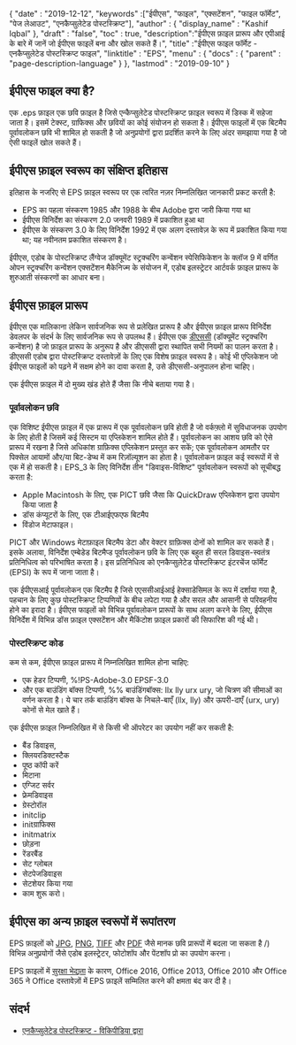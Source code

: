 {
  "date" : "2019-12-12",
  "keywords" :["ईपीएस", "फाइल", "एक्सटेंशन", "फाइल फॉर्मेट", "पेज लेआउट", "एनकैप्सुलेटेड पोस्टस्क्रिप्ट"],
  "author" : {
    "display_name" : "Kashif Iqbal"
},
  "draft" : "false",
  "toc" : true,
  "description":"ईपीएस फ़ाइल प्रारूप और एपीआई के बारे में जानें जो ईपीएस फाइलें बना और खोल सकते हैं।",
  "title" :"ईपीएस फाइल फॉर्मेट - एनकैप्सुलेटेड पोस्टस्क्रिप्ट फाइल",
  "linktitle" : "EPS",
  "menu" : {
    "docs" : {
      "parent" : "page-description-language"
}
},
  "lastmod" : "2019-09-10"
}

## ईपीएस फाइल क्या है?

एक .eps फ़ाइल एक छवि फ़ाइल है जिसे एन्कैप्सुलेटेड पोस्टस्क्रिप्ट फ़ाइल स्वरूप में डिस्क में सहेजा जाता है। इसमें टेक्स्ट, ग्राफिक्स और छवियों का कोई संयोजन हो सकता है। ईपीएस फाइलों में एक बिटमैप पूर्वावलोकन छवि भी शामिल हो सकती है जो अनुप्रयोगों द्वारा प्रदर्शित करने के लिए अंदर समझाया गया है जो ऐसी फाइलें खोल सकते हैं।

## ईपीएस फ़ाइल स्वरूप का संक्षिप्त इतिहास

इतिहास के नजरिए से EPS फ़ाइल स्वरूप पर एक त्वरित नज़र निम्नलिखित जानकारी प्रकट करती है:

* EPS का पहला संस्करण 1985 और 1988 के बीच Adobe द्वारा जारी किया गया था
* ईपीएस विनिर्देश का संस्करण 2.0 जनवरी 1989 में प्रकाशित हुआ था
* ईपीएस के संस्करण 3.0 के लिए विनिर्देश 1992 में एक अलग दस्तावेज़ के रूप में प्रकाशित किया गया था; यह नवीनतम प्रकाशित संस्करण है।

ईपीएस, एडोब के पोस्टस्क्रिप्ट लैंग्वेज डॉक्यूमेंट स्ट्रक्चरिंग कन्वेंशन स्पेसिफिकेशन के क्लॉज 9 में वर्णित ओपन स्ट्रक्चरिंग कन्वेंशन एक्सटेंशन मैकेनिज्म के संयोजन में, एडोब इलस्ट्रेटर आर्टवर्क फ़ाइल प्रारूप के शुरुआती संस्करणों का आधार बना।

## ईपीएस फ़ाइल प्रारूप

ईपीएस एक मालिकाना लेकिन सार्वजनिक रूप से प्रलेखित प्रारूप है और ईपीएस फ़ाइल प्रारूप विनिर्देश डेवलपर के संदर्भ के लिए सार्वजनिक रूप से उपलब्ध हैं। ईपीएस एक [डीएससी](https://en.wikipedia.org/wiki/Document_Structuring_Conventions) (डॉक्यूमेंट स्ट्रक्चरिंग कन्वेंशन) है जो फ़ाइल प्रारूप के अनुरूप है और डीएससी द्वारा स्थापित सभी नियमों का पालन करता है। डीएससी एडोब द्वारा पोस्टस्क्रिप्ट दस्तावेज़ों के लिए एक विशेष फ़ाइल स्वरूप है। कोई भी एप्लिकेशन जो ईपीएस फाइलों को पढ़ने में सक्षम होने का दावा करता है, उसे डीएससी-अनुपालन होना चाहिए।

एक ईपीएस फ़ाइल में दो मुख्य खंड होते हैं जैसा कि नीचे बताया गया है।

### पूर्वावलोकन छवि ###

एक विशिष्ट ईपीएस फ़ाइल में एक प्रारूप में एक पूर्वावलोकन छवि होती है जो वर्कफ़्लो में सुविधाजनक उपयोग के लिए होती है जिसमें कई सिस्टम या एप्लिकेशन शामिल होते हैं। पूर्वावलोकन का आशय छवि को ऐसे प्रारूप में रखना है जिसे अधिकांश ग्राफ़िक्स एप्लिकेशन प्रस्तुत कर सकें; एक पूर्वावलोकन आमतौर पर पिक्सेल आयामों और/या बिट-डेप्थ में कम रिज़ॉल्यूशन का होता है। पूर्वावलोकन फ़ाइल कई स्वरूपों में से एक में हो सकती है। EPS_3 के लिए विनिर्देश तीन "डिवाइस-विशिष्ट" पूर्वावलोकन स्वरूपों को सूचीबद्ध करता है:

* Apple Macintosh के लिए, एक PICT छवि जैसा कि QuickDraw एप्लिकेशन द्वारा उपयोग किया जाता है
* डॉस कंप्यूटरों के लिए, एक टीआईएफएफ बिटमैप
* विंडोज मेटाफाइल।

PICT और Windows मेटाफ़ाइल बिटमैप डेटा और वेक्टर ग्राफ़िक्स दोनों को शामिल कर सकते हैं। इसके अलावा, विनिर्देश एम्बेडेड बिटमैप्ड पूर्वावलोकन छवि के लिए एक बहुत ही सरल डिवाइस-स्वतंत्र प्रतिनिधित्व को परिभाषित करता है। इस प्रतिनिधित्व को एनकैप्सुलेटेड पोस्टस्क्रिप्ट इंटरचेंज फॉर्मेट (EPSI) के रूप में जाना जाता है।

एक ईपीएसआई पूर्वावलोकन एक बिटमैप है जिसे एएससीआईआई हेक्साडेसिमल के रूप में दर्शाया गया है, पहचान के लिए कुछ पोस्टस्क्रिप्ट टिप्पणियों के बीच लपेटा गया है और सरल और आसानी से परिवहनीय होने का इरादा है। ईपीएस फाइलों को विभिन्न पूर्वावलोकन प्रारूपों के साथ अलग करने के लिए, ईपीएस विनिर्देश में विभिन्न डॉस फ़ाइल एक्सटेंशन और मैकिंटोश फ़ाइल प्रकारों की सिफारिश की गई थी।

### पोस्टस्क्रिप्ट कोड

कम से कम, ईपीएस फ़ाइल प्रारूप में निम्नलिखित शामिल होना चाहिए:

* एक हेडर टिप्पणी, %!PS-Adobe-3.0 EPSF-3.0
* और एक बाउंडिंग बॉक्स टिप्पणी, %% बाउंडिंगबॉक्स: llx lly urx ury, जो चित्रण की सीमाओं का वर्णन करता है। ये चार तर्क बाउंडिंग बॉक्स के निचले-बाएँ (llx, lly) और ऊपरी-दाएँ (urx, ury) कोनों से मेल खाते हैं।

एक ईपीएस फ़ाइल निम्नलिखित में से किसी भी ऑपरेटर का उपयोग नहीं कर सकती है:

* बैंड डिवाइस,
* क्लियरडिक्टस्टैक
* पूष्ठ कॉपी करें
* मिटाना
* एग्जिट सर्वर
* फ्रेमडिवाइस
* ग्रेस्टोरॉल
* initclip
* initग्राफिक्स
* initmatrix
* छोड़ना
* रेंडरबैंड
* सेट ग्लोबल
* सेटपेजडिवाइस
* सेटशेयर किया गया
* काम शुरू करो।

## ईपीएस का अन्य फ़ाइल स्वरूपों में रूपांतरण

EPS फ़ाइलों को [JPG](/hi/image/jpeg/), [PNG](/hi/image/png/), [TIFF](/hi/image/tiff/) और [PDF](/hi/pdf) जैसे मानक छवि प्रारूपों में बदला जा सकता है /) विभिन्न अनुप्रयोगों जैसे एडोब इलस्ट्रेटर, फोटोशॉप और पेंटशॉप प्रो का उपयोग करना।

EPS फ़ाइलों में [सुरक्षा भेद्यता](https://support.microsoft.com/en-us/office/support-for-eps-images-has-been-turned-off-in-office-a069d664-4bcf-415e-a1b5-cbb0c334a840) के कारण, Office 2016, Office 2013, Office 2010 और Office 365 ने Office दस्तावेज़ों में EPS फ़ाइलें सम्मिलित करने की क्षमता बंद कर दी है।

## संदर्भ

* [एनकैप्सुलेटेड पोस्टस्क्रिप्ट - विकिपीडिया द्वारा](https://en.wikipedia.org/wiki/Encapsulated_PostScript)

